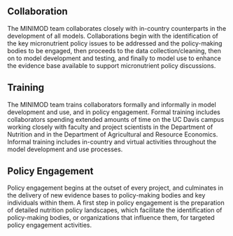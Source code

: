 ## Collaboration
The MINIMOD team collaborates closely with in-country counterparts in the development of all models.  Collaborations begin with the identification of the key micronutrient policy issues to be addressed and the policy-making bodies to be engaged, then proceeds to the data collection/cleaning, then on to model development and testing, and finally to model use to enhance the evidence base available to support micronutrient policy discussions.

## Training
The MINIMOD team trains collaborators formally and informally in model development and use, and in policy engagement.  Formal training includes collaborators spending extended amounts of time on the UC Davis campus working closely with faculty and project scientists in the Department of Nutrition and in the Department of Agricultural and Resource Economics.  Informal training includes in-country and virtual activities throughout the model development and use processes.

## Policy Engagement
Policy engagement begins at the outset of every project, and culminates in the delivery of new evidence bases to policy-making bodies and key individuals within them.  A first step in policy engagement is the preparation of detailed nutrition policy landscapes, which facilitate the identification of policy-making bodies, or organizations that influence them, for targeted policy engagement activities. 

